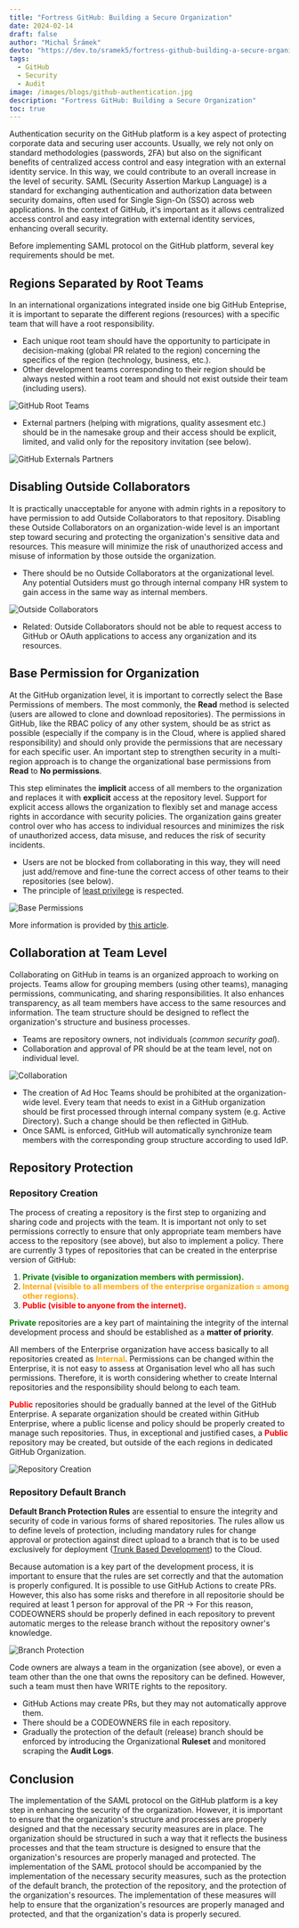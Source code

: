 ```yaml
---
title: "Fortress GitHub: Building a Secure Organization"
date: 2024-02-14
draft: false
author: "Michal Šrámek"
devto: "https://dev.to/sramek5/fortress-github-building-a-secure-organization-4ke8"
tags:
  - GitHub
  - Security
  - Audit
image: /images/blogs/github-authentication.jpg
description: "Fortress GitHub: Building a Secure Organization"
toc: true
---
```


Authentication security on the GitHub platform is a key aspect of protecting corporate data and securing user accounts. Usually, we rely not only on standard methodologies (passwords, 2FA) but also on the significant benefits of centralized access control and easy integration with an external identity service. In this way, we could contribute to an overall increase in the level of security. SAML (Security Assertion Markup Language) is a standard for exchanging authentication and authorization data between security domains, often used for Single Sign-On (SSO) across web applications. In the context of GitHub, it's important as it allows centralized access control and easy integration with external identity services, enhancing overall security.

Before implementing SAML protocol on the GitHub platform, several key requirements should be met.

## Regions Separated by Root Teams
In an international organizations integrated inside one big GitHub Enteprise, it is important to separate the different regions (resources) with a specific team that will have a root responsibility.

- Each unique root team should have the opportunity to participate in decision-making (global PR related to the region) concerning the specifics of the region (technology, business, etc.).
- Other development teams corresponding to their region should be always nested within a root team and should not exist outside their team (including users).

![GitHub Root Teams](/images/blogs/github-root.png)

- External partners (helping with migrations, quality assesment etc.) should be in the namesake group and their access should be explicit, limited, and valid only for the repository invitation (see below).

![GitHub Externals Partners](/images/blogs/external-partners.png)

## Disabling Outside Collaborators

It is practically unacceptable for anyone with admin rights in a repository to have permission to add Outside Collaborators to that repository. Disabling these Outside Collaborators on an organization-wide level is an important step toward securing and protecting the organization's sensitive data and resources. This measure will minimize the risk of unauthorized access and misuse of information by those outside the organization.

  - There should be no Outside Collaborators at the organizational level. Any potential Outsiders must go through internal company HR system to gain access in the same way as internal members.
  
![Outside Collaborators](/images/blogs/outsiders.png)

  - Related: Outside Collaborators should not be able to request access to GitHub or OAuth applications to access any organization and its resources.

## Base Permission for Organization
At the GitHub organization level, it is important to correctly select the Base Permissions of members. The most commonly, the **Read** method is selected (users are allowed to clone and download repositories). The permissions in GitHub, like the RBAC policy of any other system, should be as strict as possible (especially if the company is in the Cloud, where is applied shared responsibility) and should only provide the permissions that are necessary for each specific user. An important step to strengthen security in a multi-region approach is to change the organizational base permissions from **Read** to **No permissions**.

This step eliminates the **implicit** access of all members to the organization and replaces it with **explicit** access at the repository level. Support for explicit access allows the organization to flexibly set and manage access rights in accordance with security policies. The organization gains greater control over who has access to individual resources and minimizes the risk of unauthorized access, data misuse, and reduces the risk of security incidents.

- Users are not be blocked from collaborating in this way, they will need just add/remove and fine-tune the correct access of other teams to their repositories (see below).
- The principle of <u>least privilege</u> is respected.

![Base Permissions](/images/blogs/base-permissions.png)

More information is provided by [this article](https://cycode.com/blog/github-permissions-for-maximum-security/).

## Collaboration at Team Level
Collaborating on GitHub in teams is an organized approach to working on projects. Teams allow for grouping members (using other teams), managing permissions, communicating, and sharing responsibilities. It also enhances transparency, as all team members have access to the same resources and information. The team structure should be designed to reflect the organization's structure and business processes.

- Teams are repository owners, not individuals (*common security goal*).
- Collaboration and approval of PR should be at the team level, not on individual level.

![Collaboration](/images/blogs/github-collaboration.png)

- The creation of Ad Hoc Teams should be prohibited at the organization-wide level. Every team that needs to exist in a GitHub organization should be first processed through internal company system (e.g. Active Directory). Such a change should be then reflected in GitHub.
- Once SAML is enforced, GitHub will automatically synchronize team members with the corresponding group structure according to used IdP.

## Repository Protection

### Repository Creation

The process of creating a repository is the first step to organizing and sharing code and projects with the team. It is important not only to set permissions correctly to ensure that only appropriate team members have access to the repository (see above), but also to implement a policy. There are currently 3 types of repositories that can be created in the enterprise version of GitHub:

1. <span style="color:green">**Private (visible to organization members with permission).**</span>
2. <span style="color:orange">**Internal (visible to all members of the enterprise organization = among other regions).**</span>
3. <span style="color:red">**Public (visible to anyone from the internet).**</span>

<span style="color:green">**Private**</span> repositories are a key part of maintaining the integrity of the internal development process and should be established as a **matter of priority**.

All members of the Enterprise organization have access basically to all repositories created as <span style="color:orange">**Internal**</span>. Permissions can be changed within the Enterprise, it is not easy to assess at Organisation level who all has such permissions. Therefore, it is worth considering whether to create Internal repositories and the responsibility should belong to each team.

<span style="color:red">**Public**</span> repositories should be gradually banned at the level of the GitHub Enterprise. A separate organization should be created within GitHub Enterprise, where a public license and policy should be properly created to manage such repositories. Thus, in exceptional and justified cases, a <span style="color:red">**Public**</span> repository may be created, but outside of the each regions in dedicated GitHub Organization.

![Repository Creation](/images/blogs/github-repository.png)

### Repository Default Branch
**Default Branch Protection Rules** are essential to ensure the integrity and security of code in various forms of shared repositories. The rules allow us to define levels of protection, including mandatory rules for change approval or protection against direct upload to a branch that is to be used exclusively for deployment ([Trunk Based Development](https://trunkbaseddevelopment.com/)) to the Cloud.

Because automation is a key part of the development process, it is important to ensure that the rules are set correctly and that the automation is properly configured. It is possible to use GitHub Actions to create PRs. However, this also has some risks and therefore in all repositorie should be required at least 1 person for approval of the PR → For this reason, CODEOWNERS should be properly defined in each repository to prevent automatic merges to the release branch without the repository owner's knowledge.

![Branch Protection](/images/blogs/branch-protection.png)

Code owners are always a team in the organization (see above), or even a team other than the one that owns the repository can be defined. However, such a team must then have WRITE rights to the repository.

- GitHub Actions may create PRs, but they may not automatically approve them.
- There should be a CODEOWNERS file in each repository.
- Gradually the protection of the default (release) branch should be enforced by introducing the Organizational **Ruleset** and monitored scraping the **Audit Logs**.

## Conclusion
The implementation of the SAML protocol on the GitHub platform is a key step in enhancing the security of the organization. However, it is important to ensure that the organization's structure and processes are properly designed and that the necessary security measures are in place. The organization should be structured in such a way that it reflects the business processes and that the team structure is designed to ensure that the organization's resources are properly managed and protected. The implementation of the SAML protocol should be accompanied by the implementation of the necessary security measures, such as the protection of the default branch, the protection of the repository, and the protection of the organization's resources. The implementation of these measures will help to ensure that the organization's resources are properly managed and protected, and that the organization's data is properly secured.